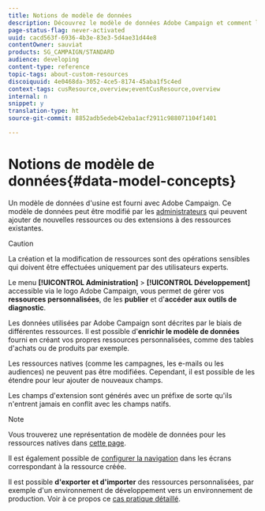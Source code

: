 ```yaml
---
title: Notions de modèle de données
description: Découvrez le modèle de données Adobe Campaign et comment le modifier.
page-status-flag: never-activated
uuid: cacd563f-6936-4b3e-83e3-5d4ae31d44e8
contentOwner: sauviat
products: SG_CAMPAIGN/STANDARD
audience: developing
content-type: reference
topic-tags: about-custom-resources
discoiquuid: 4e0468da-3052-4ce5-8174-45aba1f5c4ed
context-tags: cusResource,overview;eventCusResource,overview
internal: n
snippet: y
translation-type: ht
source-git-commit: 8852adb5edeb42eba1acf2911c988071104f1401

---
```



# Notions de modèle de données{#data-model-concepts}

Un modèle de données d&#39;usine est fourni avec Adobe Campaign. Ce modèle de données peut être modifié par les [administrateurs](../../administration/using/users-management.md#functional-administrators) qui peuvent ajouter de nouvelles ressources ou des extensions à des ressources existantes.

>[!CAUTION]
>
>La création et la modification de ressources sont des opérations sensibles qui doivent être effectuées uniquement par des utilisateurs experts.

Le menu **[!UICONTROL Administration]** > **[!UICONTROL Développement]** accessible via le logo Adobe Campaign, vous permet de gérer vos **ressources personnalisées**, de les **publier** et d&#39;**accéder aux outils de diagnostic**.

Les données utilisées par Adobe Campaign sont décrites par le biais de différentes ressources. Il est possible d&#39;**enrichir le modèle de données** fourni en créant vos propres ressources personnalisées, comme des tables d&#39;achats ou de produits par exemple.

Les ressources natives (comme les campagnes, les e-mails ou les audiences) ne peuvent pas être modifiées. Cependant, il est possible de les étendre pour leur ajouter de nouveaux champs.

Les champs d&#39;extension sont générés avec un préfixe de sorte qu&#39;ils n&#39;entrent jamais en conflit avec les champs natifs.

>[!NOTE]
>
>Vous trouverez une représentation de modèle de données pour les ressources natives dans [cette page](../../developing/using/datamodel-introduction.md).

Il est également possible de [configurer la navigation](configuring-the-screen-definition.md) dans les écrans correspondant à la ressource créée.

Il est possible **d&#39;exporter et d&#39;importer** des ressources personnalisées, par exemple d&#39;un environnement de développement vers un environnement de production. Voir à ce propos ce [cas pratique détaillé](../../automating/using/exporting-importing-custom-resources.md).
